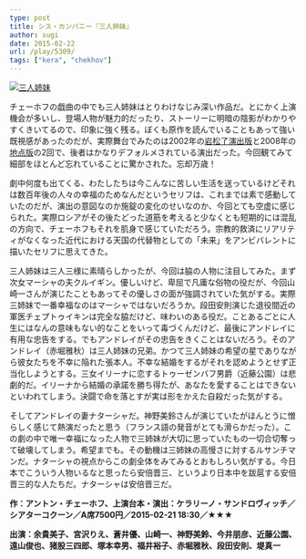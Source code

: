 ```yaml
---
type: post
title: シス・カンパニー『三人姉妹』
author: sugi
date: 2015-02-22
url: /play/5309/
tags: ["kera", "chekhov"]
---
```

<a href="http://i2.wp.com/asharpminor.com/wp-content/uploads/2015/02/three_sisters.jpg" onclick="_gaq.push(['_trackEvent', 'outbound-article', 'http://asharpminor.com/wp-content/uploads/2015/02/three_sisters.jpg', '']);" ><img src="http://i2.wp.com/asharpminor.com/wp-content/uploads/2015/02/three_sisters.jpg?resize=212%2C300" alt="三人姉妹" class="alignleft size-medium wp-image-5310" data-recalc-dims="1" /></a>

チェーホフの戯曲の中でも三人姉妹はとりわけなじみ深い作品だ。とにかく上演機会が多いし、登場人物が魅力的だったり、ストーリーに明暗の陰影がわかりやすくきいてるので、印象に強く残る。ぼくも原作を読んでいることもあって強い既視感があったのだが、実際舞台でみたのは2002年の<a href="http://asharpminor.com/play/386/" onclick="_gaq.push(['_trackEvent', 'outbound-article', 'http://asharpminor.com/play/386/', '岩松了演出版']);" title="『三人姉妹』" target="_blank">岩松了演出版</a>と2008年の<a href="http://asharpminor.com/play/1872/" onclick="_gaq.push(['_trackEvent', 'outbound-article', 'http://asharpminor.com/play/1872/', '地点版']);" title="地点『三人姉妹』" target="_blank">地点版</a>の2回で、後者はかなりデフォルメされている演出だった。今回観てみて細部をほとんど忘れていることに驚かされた。忘却万歳！

劇中何度も出てくる、わたしたちは今こんなに苦しい生活を送っているけどそれは数百年後の人々の幸福のためなんだというセリフは、これまでは素で感動していたのだが、演出の意図なのか施錠の変化のせいなのか、今回とても空虚に感じられた。実際ロシアがその後たどった道筋を考えると少なくとも短期的には混乱の方向で、チェーホフもそれを肌身で感じていただろう。宗教的救済にリアリティがなくなった近代における天国の代替物としての「未来」をアンビバレントに描いたセリフに思えてきた。

三人姉妹は三人三様に素晴らしかったが、今回は脇の人物に注目してみた。まず次女マーシャの夫クルイギン。優しいけど、卑屈で凡庸な俗物の役だが、今回山崎一さんが演じたこともあってその優しさの面が強調されていた気がする。実際三姉妹で一番幸福なのはマーシャではないだろうか。段田安則演じた退役間近の軍医チェプトゥイキンは完全な脇だけど、味わいのある役だ。ことあるごとに人生にはなんの意味もない的なことをいって毒づくんだけど、最後にアンドレイに有用な忠告をする。でもアンドレイがその忠告をきくことはないだろう。そのアンドレイ（赤堀雅秋）は三人姉妹の兄弟。かつて三人姉妹の希望の星でありながら彼女たちを不幸に陥れた張本人。不幸な結婚をするがそれを認めようとせず正当化しようとする。三女イリーナに恋するトゥーゼンバフ男爵（近藤公園）は悲劇的だ。イリーナから結婚の承諾を勝ち得たが、あなたを愛することはできないといわれてしまう。決闘で命を落とすが実は形をかえた自殺だった気がする。

そしてアンドレイの妻ナターシャだ。神野美鈴さんが演じていたがほんとうに憎らしく感じて熱演だったと思う（フランス語の発音がとても滑らかだった）。この劇の中で唯一幸福になった人物で三姉妹が大切に思っていたもの一切合切奪って破壊してしまう。希望までも。その動機は三姉妹の高慢さに対するルサンチマンだ。ナターシャの視点からこの劇全体をみてみるとおもしろい気がする。今日本でこういう人物いるなと思ったら安倍晋三、というより日本中を跋扈する安倍晋三的な人たちだ。ナターシャは安倍晋三だ。

**作：アントン・チェーホフ、上演台本・演出：ケラリーノ・サンドロヴィッチ／シアターコクーン／A席7500円／2015-02-21 18:30／★★★**

**出演：余貴美子、宮沢りえ、蒼井優、山崎一、神野美鈴、今井朋彦、近藤公園、遠山俊也、猪股三四郎、塚本幸男、福井裕子、赤堀雅秋、段田安則、堤真一**
